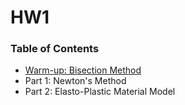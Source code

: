 # HW1

### Table of Contents

* [Warm-up: Bisection Method](https://github.com/sarajahedazad/ME700-Homework/tree/main/HW1/Warm-Up_Bisection%20Method)
* Part 1: Newton's Method
* Part 2: Elasto-Plastic Material Model


